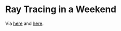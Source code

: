 # Ray Tracing in a Weekend

Via [here](https://raytracing.github.io/books/RayTracingInOneWeekend.html) and [here](https://github.com/RayTracing/raytracing.github.io/).
